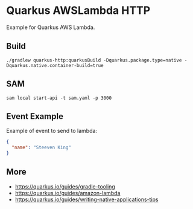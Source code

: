 # Quarkus AWSLambda HTTP

Example for Quarkus AWS Lambda.

## Build

```shell
./gradlew quarkus-http:quarkusBuild -Dquarkus.package.type=native -Dquarkus.native.container-build=true
```

## SAM

```shell
sam local start-api -t sam.yaml -p 3000
```

## Event Example

Example of event to send to lambda:
```json
{
  "name": "Steeven King"
}
```

## More
- https://quarkus.io/guides/gradle-tooling
- https://quarkus.io/guides/amazon-lambda
- https://quarkus.io/guides/writing-native-applications-tips
